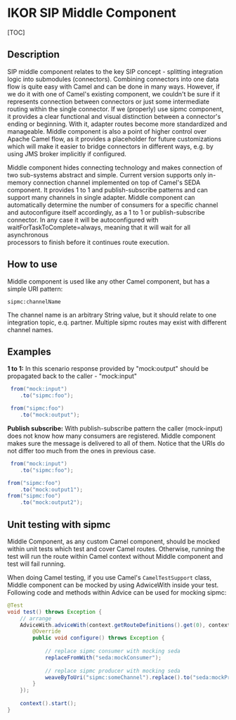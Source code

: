 # IKOR SIP Middle Component

[TOC]

## Description

SIP middle component relates to the key SIP concept - splitting integration logic into submodules (connectors).
Combining connectors into one data flow is quite easy with Camel and can be done in many ways. However, if we
do it with one of Camel's existing component, we couldn't be sure if it represents connection between connectors or just
some intermediate routing within the single connector. If we (properly) use sipmc component,
it provides a clear functional and visual distinction between a connector's ending or beginning.
With it, adapter routes become more standardized and manageable.
Middle component is also a point of higher control over Apache Camel flow, as it provides a placeholder for future customizations
which will make it easier to bridge connectors in different ways, e.g. by using JMS broker implicitly if configured.

Middle component hides connecting technology and makes connection of two sub-systems abstract and simple. Current version
supports only in-memory connection channel implemented on top of Camel's SEDA component. It provides 1 to 1 and
publish-subscribe patterns and can support many channels in single adapter. Middle component can automatically determine
the number of consumers for a specific channel and autoconfigure itself accordingly, as a 1 to 1 or publish-subscribe connector.
In any case it will be autoconfigured with waitForTaskToComplete=always, meaning that it will wait for all asynchronous   
processors to finish before it continues route execution. 

## How to use

Middle component is used like any other Camel component, but has a simple URI pattern:

```
sipmc:channelName
```

The channel name is an arbitrary String value, but it should relate to one integration topic, e.q. partner.
Multiple sipmc routes may exist with different channel names.

## Examples

**1 to 1:**
In this scenario response provided by "mock:output" should be propagated back to the caller - "mock:input"

```java
 from("mock:input")
    .to("sipmc:foo");

 from("sipmc:foo")
    .to("mock:output");
```

**Publish subscribe:**
With publish-subscribe pattern the caller (mock-input) does not know how many consumers are registered. Middle component
makes sure the message is delivered to all of them. Notice that the URIs do not differ too much from the ones in
previous case.

```java
 from("mock:input")
    .to("sipmc:foo");

from("sipmc:foo")
    .to("mock:output1");
from("sipmc:foo")
    .to("mock:output2");
```

## Unit testing with sipmc

Middle Component, as any custom Camel component, should be mocked within unit tests which test and cover Camel routes.
Otherwise, running the test will run the route within Camel context without Middle component and test will fail running.

When doing Camel testing, if you use Camel's `CamelTestSupport` class, Middle component can be mocked by using 
AdwiceWith inside your test. Following code and methods within Advice can be used for mocking sipmc: 


```java
@Test
void test() throws Exception {
    // arrange
    AdviceWith.adviceWith(context.getRouteDefinitions().get(0), context, new AdviceWithRouteBuilder() {
        @Override
        public void configure() throws Exception {
            
            // replace sipmc consumer with mocking seda
            replaceFromWith("seda:mockConsumer");
            
            // replace sipmc producer with mocking seda
            weaveByToUri("sipmc:someChannel").replace().to("seda:mockProducer");
        }
    });
    
    context().start();
}
```

